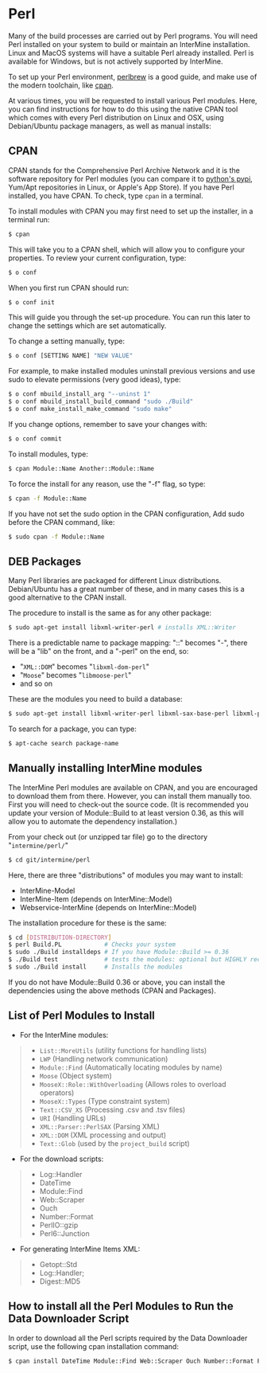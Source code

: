 # Perl

Many of the build processes are carried out by Perl programs. You will need Perl installed on your system to build or maintain an InterMine installation. Linux and MacOS systems will have a suitable Perl already installed. Perl is available for Windows, but is not actively supported by InterMine.

To set up your Perl environment, [perlbrew](http://perlbrew.pl/) is a good guide, and make use of the modern toolchain, like [cpan](https://metacpan.org/pod/cpanm/).

At various times, you will be requested to install various Perl modules. Here, you can find instructions for how to do this using the native CPAN tool which comes with every Perl distribution on Linux and OSX, using Debian/Ubuntu package managers, as well as manual installs:

## CPAN

CPAN stands for the Comprehensive Perl Archive Network and it is the software repository for Perl modules \(you can compare it to [python's pypi](http://pypi.python.org/pypi/), Yum/Apt repositories in Linux, or Apple's App Store\). If you have Perl installed, you have CPAN. To check, type `cpan` in a terminal.

To install modules with CPAN you may first need to set up the installer, in a terminal run:

```bash
$ cpan
```

This will take you to a CPAN shell, which will allow you to configure your properties. To review your current configuration, type:

```bash
$ o conf
```

When you first run CPAN should run:

```bash
$ o conf init
```

This will guide you through the set-up procedure. You can run this later to change the settings which are set automatically.

To change a setting manually, type:

```bash
$ o conf [SETTING NAME] "NEW VALUE"
```

For example, to make installed modules uninstall previous versions and use sudo to elevate permissions \(very good ideas\), type:

```bash
$ o conf mbuild_install_arg "--uninst 1"
$ o conf mbuild_install_build_command "sudo ./Build"
$ o conf make_install_make_command "sudo make"
```

If you change options, remember to save your changes with:

```bash
$ o conf commit
```

To install modules, type:

```bash
$ cpan Module::Name Another::Module::Name
```

To force the install for any reason, use the "-f" flag, so type:

```bash
$ cpan -f Module::Name
```

If you have not set the sudo option in the CPAN configuration, Add sudo before the CPAN command, like:

```bash
$ sudo cpan -f Module::Name
```

## DEB Packages

Many Perl libraries are packaged for different Linux distributions. Debian/Ubuntu has a great number of these, and in many cases this is a good alternative to the CPAN install.

The procedure to install is the same as for any other package:

```bash
$ sudo apt-get install libxml-writer-perl # installs XML::Writer
```

There is a predictable name to package mapping: "::" becomes "-", there will be a "lib" on the front, and a "-perl" on the end, so:

* "`XML::DOM`" becomes "`libxml-dom-perl`"
* "`Moose`" becomes "`libmoose-perl`"
* and so on

These are the modules you need to build a database:

```bash
$ sudo apt-get install libxml-writer-perl libxml-sax-base-perl libxml-perl libxml-filter-saxt-perl libtext-glob-perl
```

To search for a package, you can type:

```bash
$ apt-cache search package-name
```

## Manually installing InterMine modules

The InterMine Perl modules are available on CPAN, and you are encouraged to download them from there. However, you can install them manually too. First you will need to check-out the source code. \(It is recommended you update your version of Module::Build to at least version 0.36, as this will allow you to automate the dependency installation.\)

From your check out \(or unzipped tar file\) go to the directory "`intermine/perl/`"

```bash
$ cd git/intermine/perl
```

Here, there are three "distributions" of modules you may want to install:

* InterMine-Model
* InterMine-Item \(depends on InterMine::Model\)
* Webservice-InterMine \(depends on InterMine::Model\)

The installation procedure for these is the same:

```bash
$ cd [DISTRIBUTION-DIRECTORY]
$ perl Build.PL            # Checks your system
$ sudo ./Build installdeps # If you have Module::Build >= 0.36
$ ./Build test             # tests the modules: optional but HIGHLY recommended
$ sudo ./Build install     # Installs the modules
```

If you do not have Module::Build 0.36 or above, you can install the dependencies using the above methods \(CPAN and Packages\).

## List of Perl Modules to Install

* For the InterMine modules:

> * `List::MoreUtils` \(utility functions for handling lists\)
> * `LWP` \(Handling network communication\)
> * `Module::Find` \(Automatically locating modules by name\)
> * `Moose` \(Object system\)
> * `MooseX::Role::WithOverloading` \(Allows roles to overload operators\)
> * `MooseX::Types` \(Type constraint system\)
> * `Text::CSV_XS` \(Processing .csv and .tsv files\)
> * `URI` \(Handling URLs\)
> * `XML::Parser::PerlSAX` \(Parsing XML\)
> * `XML::DOM` \(XML processing and output\)
> * `Text::Glob` \(used by the `project_build` script\)

* For the download scripts:

> * Log::Handler
> * DateTime
> * Module::Find
> * Web::Scraper
> * Ouch
> * Number::Format
> * PerlIO::gzip
> * Perl6::Junction

* For generating InterMine Items XML:

> * Getopt::Std
> * Log::Handler;
> * Digest::MD5

## How to install all the Perl Modules to Run the Data Downloader Script

In order to download all the Perl scripts required by the Data Downloader script, use the following cpan installation command:

```bash
$ cpan install DateTime Module::Find Web::Scraper Ouch Number::Format PerlIO::gzip Perl6::Junction List::MoreUtils LWP Module::Find Moose MooseX::Role::WithOverloading MooseX::Types Text::CSV_XS URI XML::Parser::PerlSAX XML::DOM Text::Glob MooseX::FollowPBP MooseX::ABC MooseX::FileAttribute
```

